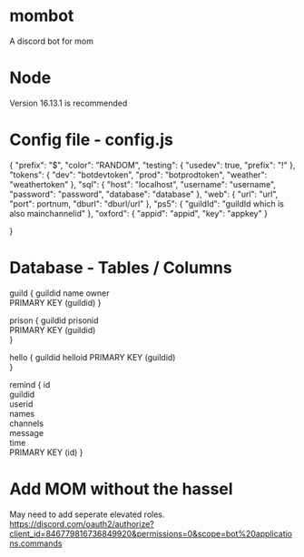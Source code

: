 # mombot

A discord bot for mom

# Node

Version 16.13.1 is recommended

# Config file - config.js

{
"prefix": "$",
"color": "RANDOM",
"testing": {
"usedev": true,
"prefix": "!"
},
"tokens": {
"dev": "botdevtoken",
"prod": "botprodtoken",
"weather": "weathertoken"
},
"sql": {
"host": "localhost",
"username": "username",
"password": "password",
"database": "database"
},
"web": {
"url": "url",
"port": portnum,
"dburl": "dburl/url"
},
"ps5": {
"guildId": "guildId which is also mainchannelid"
},
"oxford": {
"appid": "appid",
"key": "appkey"
}

}

# Database - Tables / Columns

guild {
guildid
name
owner  
PRIMARY KEY (guildid)
}

prison {
guildid
prisonid  
PRIMARY KEY (guildid)  
}

hello {
guildid
helloid
PRIMARY KEY (guildid)  
}

remind {
id  
 guildid  
 userid  
 names  
 channels  
 message  
 time  
 PRIMARY KEY (id)
}

# Add MOM without the hassel

May need to add seperate elevated roles.
https://discord.com/oauth2/authorize?client_id=846779816736849920&permissions=0&scope=bot%20applications.commands
